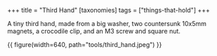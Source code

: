 +++
title = "Third Hand"
[taxonomies]
tags = ["things-that-hold"]
+++

A tiny third hand, made from a big washer, two countersunk 10x5mm magnets, a crocodile clip, and an M3 screw and square nut.

{{ figure(width=640, path="tools/third_hand.jpeg") }}

